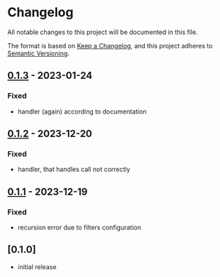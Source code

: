 # Changelog

All notable changes to this project will be documented in this file.

The format is based on [Keep a Changelog],
and this project adheres to [Semantic Versioning].

## [0.1.3] - 2023-01-24

### Fixed

- handler (again) according to documentation

## [0.1.2] - 2023-12-20

### Fixed

- handler, that handles call not correctly

## [0.1.1] - 2023-12-19

### Fixed

- recursion error due to filters configuration

## [0.1.0]

- initial release

<!-- Links -->

[keep a changelog]: https://keepachangelog.com/en/1.0.0/
[semantic versioning]: https://semver.org/spec/v2.0.0.html

<!-- Versions -->

[0.1.3]: https://gitlab.com/lioman/nextcloud_news_filter/-/releases/v0.1.3
[0.1.2]: https://gitlab.com/lioman/nextcloud_news_filter/-/releases/v0.1.2
[0.1.1]: https://gitlab.com/lioman/nextcloud_news_filter/-/releases/v0.1.1
